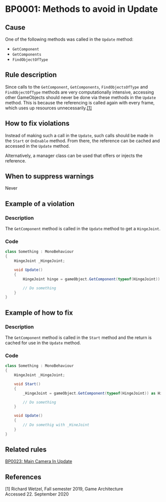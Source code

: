 # BP0001: Methods to avoid in Update

## Cause

One of the following methods was called in the `Update` method:
- `GetComponent`
- `GetComponents`
- `FindObjectOfType`

## Rule description

Since calls to the `GetComponent`, `GetComponents`,
`FindObjectsOfType` and `FindObjectOfType` methods are very computationally intensive,
accessing other GameObjects should never be done via these methods in the `Update` method.
This is because the referencing is called again with every frame, which uses up resources unnecessarily.[[1]](#1)

## How to fix violations

Instead of making such a call in the `Update`, such calls should be made in the `Start` or `OnEnable` method.
From there, the reference can be cached and accessed in the `Update` method.

Alternatively, a manager class can be used that offers or injects the reference.

## When to suppress warnings

Never

## Example of a violation

### Description

The `GetComponent` method is called in the `Update` method to get a `HingeJoint`.

### Code

```csharp
class Something : MonoBehaviour
{
    HingeJoint _HingeJoint;

    void Update()
    {
        HingeJoint hinge = gameObject.GetComponent(typeof(HingeJoint)) as HingeJoint;

        // Do something
    }
} 
```

## Example of how to fix

### Description

The `GetComponent` method is called in the `Start` method and the return is cached for use in the `Update` method.
### Code

```csharp
class Something : MonoBehaviour
{
    HingeJoint _HingeJoint;

    void Start()
    {
        _HingeJoint = gameObject.GetComponent(typeof(HingeJoint)) as HingeJoint;

        // Do something
    }

    void Update()
    {
        // Do somethig with _HineJoint
    }
} 
```

## Related rules

[BP0023: Main Camera In Update](https://github.com/OliverAmstutz/Best-Practice-Checker/blob/main/Docs/References/BP0023_MainCameraInUpdate.md) 

## References
<a id="1">[1]</a>
Richard Wetzel, Fall semester 2019, Game Architecture<br/>
Accessed 22. September 2020